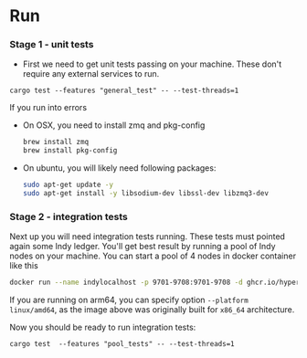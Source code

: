# Run
### Stage 1 - unit tests
- First we need to get unit tests passing on your machine. These don't require any external services to run.
```
cargo test --features "general_test" -- --test-threads=1
```
If you run into errors
- On OSX, you need to install zmq and pkg-config
  ```sh
  brew install zmq
  brew install pkg-config
  ```
- On ubuntu, you will likely need following packages:
  ```sh
  sudo apt-get update -y
  sudo apt-get install -y libsodium-dev libssl-dev libzmq3-dev
  ```

### Stage 2 - integration tests
Next up you will need integration tests running. These tests must pointed again some Indy ledger.
You'll get best result by running a pool of Indy nodes on your machine. You can start a pool of 4 nodes
in docker container like this
```sh
docker run --name indylocalhost -p 9701-9708:9701-9708 -d ghcr.io/hyperledger/aries-vcx/indy_pool_localhost:1.15.0
```
If you are running on arm64, you can specify option `--platform linux/amd64`, as the image above was
originally built for `x86_64` architecture.

Now you should be ready to run integration tests:
```
cargo test  --features "pool_tests" -- --test-threads=1
```
